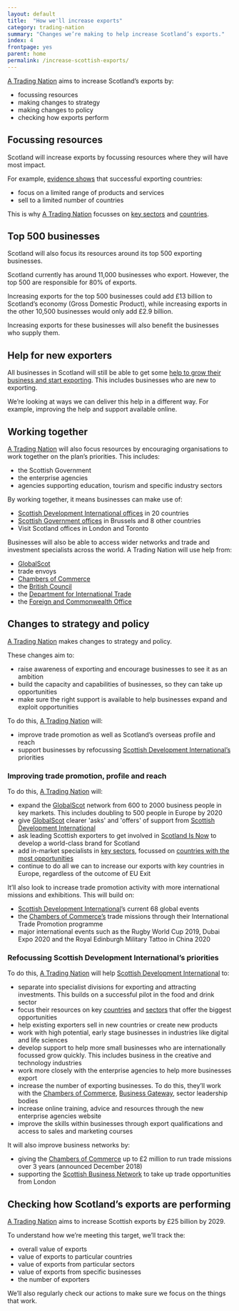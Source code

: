 ```yaml
---
layout: default
title:  "How we'll increase exports"
category: trading-nation
summary: "Changes we’re making to help increase Scotland’s exports."
index: 4
frontpage: yes
parent: home
permalink: /increase-scottish-exports/
---
```

[A Trading Nation](https://www.gov.scot/publications/scotland-a-trading-nation/) aims to increase Scotland’s exports by:

* focussing resources
* making changes to strategy
* making changes to policy
* checking how exports perform


## Focussing resources
Scotland will increase exports by focussing resources where they will have most impact.

For example, [evidence shows](https://www.gov.scot/publications/scotland-a-trading-nation/) that successful exporting countries:

* focus on a limited range of products and services
* sell to a limited number of countries

This is why [A Trading Nation](https://www.gov.scot/publications/scotland-a-trading-nation/) focusses on [key sectors](https://tradingnation.mygov.scot/sectors/) and [countries](https://tradingnation.mygov.scot/country-profiles/).


## Top 500 businesses
Scotland will also focus its resources around its top 500 exporting businesses.

Scotland currently has around 11,000 businesses who export. However, the top 500 are responsible for 80% of exports.

Increasing exports for the top 500 businesses could add £13 billion to Scotland’s economy (Gross Domestic Product), while increasing exports in the other 10,500 businesses would only add £2.9 billion.

Increasing exports for these businesses will also benefit the businesses who supply them.


## Help for new exporters
All businesses in Scotland will still be able to get some [help to grow their business and start exporting](https://tradingnation.mygov.scot/help-for-businesses/). This includes businesses who are new to exporting.

We’re looking at ways we can deliver this help in a different way. For example, improving the help and support available online.


## Working together

[A Trading Nation](https://www.gov.scot/publications/scotland-a-trading-nation/) will also focus resources by encouraging organisations to work together on the plan’s priorities. This includes:

* the Scottish Government
* the enterprise agencies
* agencies supporting education, tourism and specific industry sectors

By working together, it means businesses can make use of:

* [Scottish Development International offices](https://www.sdi.co.uk/about-sdi/global-offices) in 20 countries
* [Scottish Government offices](https://www.gov.scot/policies/international-relations/international-offices/) in Brussels and 8 other countries
* Visit Scotland offices in London and Toronto

Businesses will also be able to access wider networks and trade and investment specialists across the world. A Trading Nation will use help from:

* [GlobalScot](https://www.globalscot.com/)
* trade envoys
* [Chambers of Commerce](https://www.scottishchambers.org.uk/)
* the [British Council](https://www.britishcouncil.org/)
* the [Department for International Trade](https://www.gov.uk/government/organisations/department-for-international-trade)
* the [Foreign and Commonwealth Office](https://www.gov.uk/government/organisations/foreign-commonwealth-office)

## Changes to strategy and policy

[A Trading Nation](https://www.gov.scot/publications/scotland-a-trading-nation/) makes changes to strategy and policy.

These changes aim to:

* raise awareness of exporting and encourage businesses to see it as an ambition
* build the capacity and capabilities of businesses, so they can take up opportunities
* make sure the right support is available to help businesses expand and exploit opportunities

To do this, [A Trading Nation](https://www.gov.scot/publications/scotland-a-trading-nation/) will:

* improve trade promotion as well as Scotland’s overseas profile and reach
* support businesses by refocussing [Scottish Development International’s](https://www.sdi.co.uk/) priorities


### Improving trade promotion, profile and reach

To do this, [A Trading Nation](https://www.gov.scot/publications/scotland-a-trading-nation/) will:

* expand the [GlobalScot](https://www.globalscot.com/) network from 600 to 2000 business people in key markets. This includes doubling to 500 people in Europe by 2020
* give [GlobalScot](https://www.globalscot.com/) clearer 'asks' and 'offers' of support from [Scottish Development International](https://www.sdi.co.uk/)
* ask leading Scottish exporters to get involved in [Scotland Is Now](https://www.scotland.org/) to develop a world-class brand for Scotland
* add in-market specialists in [key sectors](https://tradingnation.mygov.scot/sectors/), focussed on [countries with the most opportunities](https://tradingnation.mygov.scot/where-we-could-sell-more/)
* continue to do all we can to increase our exports with key countries in Europe, regardless of the outcome of EU Exit

It’ll also look to increase trade promotion activity with more international missions and exhibitions. This will build on:

* [Scottish Development International](https://www.sdi.co.uk/)’s current 68 global events
* the [Chambers of Commerce’s](https://www.scottishchambers.org.uk/) trade missions through their International Trade Promotion programme
* major international events such as the Rugby World Cup 2019, Dubai Expo 2020 and the Royal Edinburgh Military Tattoo in China 2020


### Refocussing Scottish Development International’s priorities

To do this, [A Trading Nation](https://www.gov.scot/publications/scotland-a-trading-nation/) will help [Scottish Development International](https://www.sdi.co.uk/) to:

* separate into specialist divisions for exporting and attracting investments. This builds on a successful pilot in the food and drink sector
* focus their resources on key [countries](https://tradingnation.mygov.scot/country-profiles/) and [sectors](https://tradingnation.mygov.scot/sectors/) that offer the biggest opportunities
* help existing exporters sell in new countries or create new products
* work with high potential, early stage businesses in industries like digital and life sciences
* develop support to help more small businesses who are internationally focussed grow quickly. This includes business in the creative and technology industries
* work more closely with the enterprise agencies to help more businesses export
* increase the number of exporting businesses. To do this, they’ll work with the [Chambers of Commerce](https://www.scottishchambers.org.uk/), [Business Gateway](https://www.bgateway.com/), sector leadership bodies
* increase online training, advice and resources through the new enterprise agencies website
* improve the skills within businesses through export qualifications and access to sales and marketing courses

It will also improve business networks by:

* giving the [Chambers of Commerce](https://www.scottishchambers.org.uk/) up to £2 million to run trade missions over 3 years (announced December 2018)
* supporting the [Scottish Business Network](https://www.sbn.scot/) to take up trade opportunities from London

## Checking how Scotland’s exports are performing

[A Trading Nation](https://www.gov.scot/publications/scotland-a-trading-nation/) aims to increase Scottish exports by £25 billion by 2029.

To understand how we’re meeting this target, we’ll track the:

* overall value of exports
* value of exports to particular countries
* value of exports from particular sectors
* value of exports from specific businesses
* the number of exporters

We’ll also regularly check our actions to make sure we focus on the things that work.
